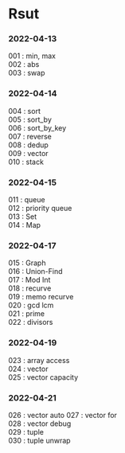# Rsut

### 2022-04-13  
001 : min, max  
002 : abs  
003 : swap  

### 2022-04-14 
004 : sort  
005 : sort_by  
006 : sort_by_key  
007 : reverse  
008 : dedup  
009 : vector  
010 : stack  

### 2022-04-15 
011 : queue  
012 : priority queue  
013 : Set  
014 : Map  

### 2022-04-17
015 : Graph  
016 : Union-Find  
017 : Mod Int  
018 : recurve  
019 : memo recurve  
020 : gcd lcm  
021 : prime  
022 : divisors  

### 2022-04-19
023 : array access  
024 : vector  
025 : vector capacity  

### 2022-04-21
026 : vector auto 
027 : vector for  
028 : vector debug  
029 : tuple  
030 : tuple unwrap  

